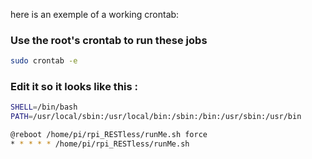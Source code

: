 here is an exemple of a working crontab:

### Use the root's crontab to run these jobs

```bash
sudo crontab -e
```

### Edit it so it looks like this :

```bash
SHELL=/bin/bash
PATH=/usr/local/sbin:/usr/local/bin:/sbin:/bin:/usr/sbin:/usr/bin

@reboot /home/pi/rpi_RESTless/runMe.sh force
* * * * * /home/pi/rpi_RESTless/runMe.sh
```

